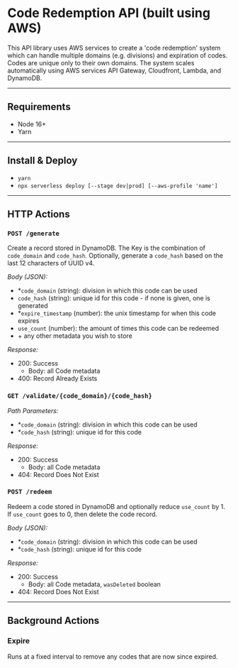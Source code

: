 # Code Redemption API (built using AWS)

This API library uses AWS services to create a 'code redemption' system which can
handle multiple domains (e.g. divisions) and expiration of codes. Codes are
unique only to their own domains. The system scales automatically using AWS
services API Gateway, Cloudfront, Lambda, and DynamoDB.

---

## Requirements

- Node 16+
- Yarn

---

## Install & Deploy

- `yarn`
- `npx serverless deploy [--stage dev|prod] [--aws-profile 'name']`

---

## HTTP Actions

### `POST /generate`

Create a record stored in DynamoDB. The Key is the combination of `code_domain` and `code_hash`. Optionally, generate a `code_hash` based on the last 12 characters of UUID v4.

_Body (JSON):_

- \*`code_domain` (string): division in which this code can be used
- `code_hash` (string): unique id for this code - if none is given, one is generated
- \*`expire_timestamp` (number): the unix timestamp for when this code expires
- `use_count` (number): the amount of times this code can be redeemed
- \+ any other metadata you wish to store

_Response:_

- 200: Success
  - Body: all Code metadata
- 400: Record Already Exists

### `GET /validate/{code_domain}/{code_hash}`

_Path Parameters:_

- \*`code_domain` (string): division in which this code can be used
- \*`code_hash` (string): unique id for this code

_Response:_

- 200: Success
  - Body: all Code metadata
- 404: Record Does Not Exist

### `POST /redeem`

Redeem a code stored in DynamoDB and optionally reduce `use_count` by 1. If `use_count` goes to 0, then delete the code record.

_Body (JSON):_

- \*`code_domain` (string): division in which this code can be used
- \*`code_hash` (string): unique id for this code

_Response:_

- 200: Success
  - Body: all Code metadata, `wasDeleted` boolean
- 404: Record Does Not Exist

---

## Background Actions

### Expire

Runs at a fixed interval to remove any codes that are now since expired.
